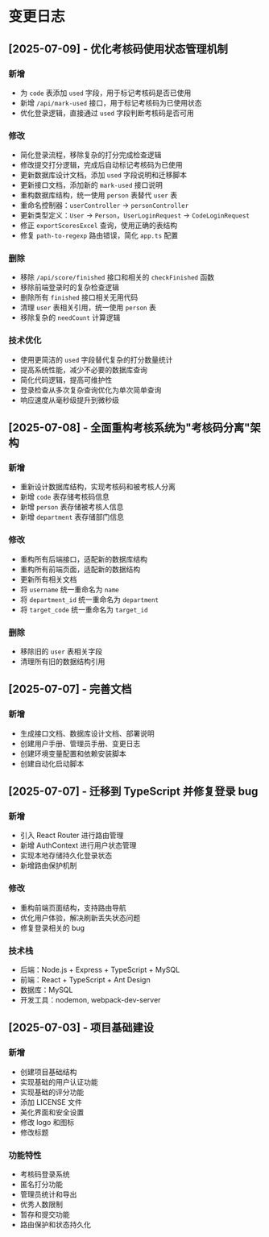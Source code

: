 # 变更日志

## [2025-07-09] - 优化考核码使用状态管理机制

### 新增
- 为 `code` 表添加 `used` 字段，用于标记考核码是否已使用
- 新增 `/api/mark-used` 接口，用于标记考核码为已使用状态
- 优化登录逻辑，直接通过 `used` 字段判断考核码是否可用

### 修改
- 简化登录流程，移除复杂的打分完成检查逻辑
- 修改提交打分逻辑，完成后自动标记考核码为已使用
- 更新数据库设计文档，添加 `used` 字段说明和迁移脚本
- 更新接口文档，添加新的 `mark-used` 接口说明
- 重构数据库结构，统一使用 `person` 表替代 `user` 表
- 重命名控制器：`userController` → `personController`
- 更新类型定义：`User` → `Person`，`UserLoginRequest` → `CodeLoginRequest`
- 修正 `exportScoresExcel` 查询，使用正确的表结构
- 修复 `path-to-regexp` 路由错误，简化 `app.ts` 配置

### 删除
- 移除 `/api/score/finished` 接口和相关的 `checkFinished` 函数
- 移除前端登录时的复杂检查逻辑
- 删除所有 `finished` 接口相关无用代码
- 清理 `user` 表相关引用，统一使用 `person` 表
- 移除复杂的 `needCount` 计算逻辑

### 技术优化
- 使用更简洁的 `used` 字段替代复杂的打分数量统计
- 提高系统性能，减少不必要的数据库查询
- 简化代码逻辑，提高可维护性
- 登录检查从多次复杂查询优化为单次简单查询
- 响应速度从毫秒级提升到微秒级

## [2025-07-08] - 全面重构考核系统为"考核码分离"架构

### 新增
- 重新设计数据库结构，实现考核码和被考核人分离
- 新增 `code` 表存储考核码信息
- 新增 `person` 表存储被考核人信息
- 新增 `department` 表存储部门信息

### 修改
- 重构所有后端接口，适配新的数据库结构
- 重构所有前端页面，适配新的数据结构
- 更新所有相关文档
- 将 `username` 统一重命名为 `name`
- 将 `department_id` 统一重命名为 `department`
- 将 `target_code` 统一重命名为 `target_id`

### 删除
- 移除旧的 `user` 表相关字段
- 清理所有旧的数据结构引用

## [2025-07-07] - 完善文档

### 新增
- 生成接口文档、数据库设计文档、部署说明
- 创建用户手册、管理员手册、变更日志
- 创建环境变量配置和依赖安装脚本
- 创建自动化启动脚本

## [2025-07-07] - 迁移到 TypeScript 并修复登录 bug

### 新增
- 引入 React Router 进行路由管理
- 新增 AuthContext 进行用户状态管理
- 实现本地存储持久化登录状态
- 新增路由保护机制

### 修改
- 重构前端页面结构，支持路由导航
- 优化用户体验，解决刷新丢失状态问题
- 修复登录相关的 bug

### 技术栈
- 后端：Node.js + Express + TypeScript + MySQL
- 前端：React + TypeScript + Ant Design
- 数据库：MySQL
- 开发工具：nodemon, webpack-dev-server

## [2025-07-03] - 项目基础建设

### 新增
- 创建项目基础结构
- 实现基础的用户认证功能
- 实现基础的评分功能
- 添加 LICENSE 文件
- 美化界面和安全设置
- 修改 logo 和图标
- 修改标题

### 功能特性
- 考核码登录系统
- 匿名打分功能
- 管理员统计和导出
- 优秀人数限制
- 暂存和提交功能
- 路由保护和状态持久化 